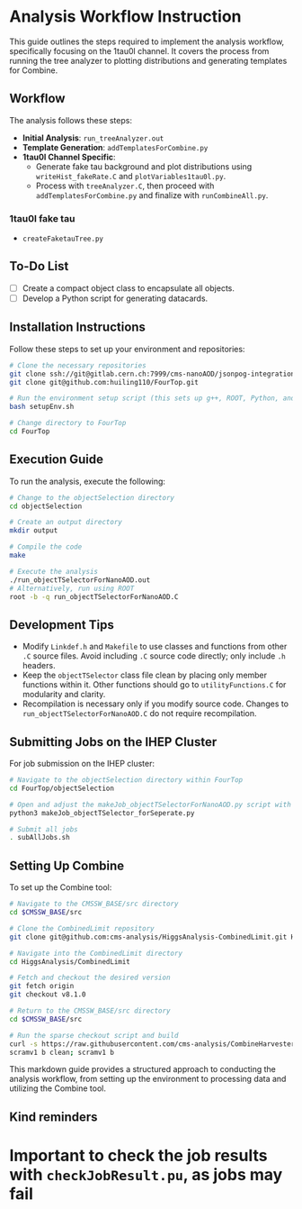 # Analysis Workflow Instruction

This guide outlines the steps required to implement the analysis workflow, specifically focusing on the 1tau0l channel. It covers the process from running the tree analyzer to plotting distributions and generating templates for Combine.

## Workflow

The analysis follows these steps:

- **Initial Analysis**: `run_treeAnalyzer.out`
- **Template Generation**: `addTemplatesForCombine.py`
- **1tau0l Channel Specific**:
  - Generate fake tau background and plot distributions using `writeHist_fakeRate.C` and `plotVariables1tau0l.py`.
  - Process with `treeAnalyzer.C`, then proceed with `addTemplatesForCombine.py` and finalize with `runCombineAll.py`.

### 1tau0l fake tau
- `createFaketauTree.py`


## To-Do List

- [ ] Create a compact object class to encapsulate all objects.
- [ ] Develop a Python script for generating datacards.

## Installation Instructions

Follow these steps to set up your environment and repositories:

```bash
# Clone the necessary repositories
git clone ssh://git@gitlab.cern.ch:7999/cms-nanoAOD/jsonpog-integration.git
git clone git@github.com:huiling110/FourTop.git

# Run the environment setup script (this sets up g++, ROOT, Python, and corrections)
bash setupEnv.sh

# Change directory to FourTop
cd FourTop
```

## Execution Guide

To run the analysis, execute the following:

```bash
# Change to the objectSelection directory
cd objectSelection

# Create an output directory
mkdir output

# Compile the code
make

# Execute the analysis
./run_objectTSelectorForNanoAOD.out
# Alternatively, run using ROOT
root -b -q run_objectTSelectorForNanoAOD.C
```

## Development Tips

- Modify `Linkdef.h` and `Makefile` to use classes and functions from other `.C` source files. Avoid including `.C` source code directly; only include `.h` headers.
- Keep the `objectTSelector` class file clean by placing only member functions within it. Other functions should go to `utilityFunctions.C` for modularity and clarity.
- Recompilation is necessary only if you modify source code. Changes to `run_objectTSelectorForNanoAOD.C` do not require recompilation.

## Submitting Jobs on the IHEP Cluster

For job submission on the IHEP cluster:

```bash
# Navigate to the objectSelection directory within FourTop
cd FourTop/objectSelection

# Open and adjust the makeJob_objectTSelectorForNanoAOD.py script with your settings
python3 makeJob_objectTSelector_forSeperate.py

# Submit all jobs
. subAllJobs.sh
```

## Setting Up Combine

To set up the Combine tool:

```bash
# Navigate to the CMSSW_BASE/src directory
cd $CMSSW_BASE/src

# Clone the CombinedLimit repository
git clone git@github.com:cms-analysis/HiggsAnalysis-CombinedLimit.git HiggsAnalysis/CombinedLimit

# Navigate into the CombinedLimit directory
cd HiggsAnalysis/CombinedLimit

# Fetch and checkout the desired version
git fetch origin
git checkout v8.1.0

# Return to the CMSSW_BASE/src directory
cd $CMSSW_BASE/src

# Run the sparse checkout script and build
curl -s https://raw.githubusercontent.com/cms-analysis/CombineHarvester/master/CombineTools/scripts/sparse-checkout-https.sh | bash
scramv1 b clean; scramv1 b
```

This markdown guide provides a structured approach to conducting the analysis workflow, from setting up the environment to processing data and utilizing the Combine tool. 


## Kind reminders 
# Important to check the job results with ```checkJobResult.pu```, as jobs may fail

